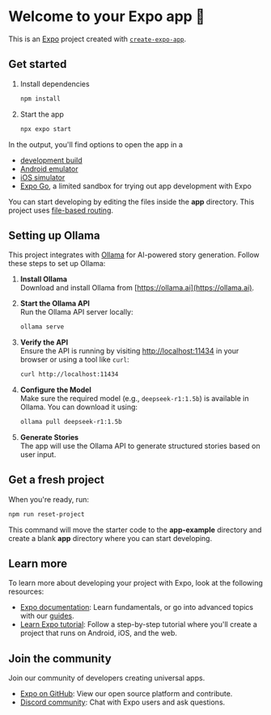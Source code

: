 # Welcome to your Expo app 👋

This is an [Expo](https://expo.dev) project created with [`create-expo-app`](https://www.npmjs.com/package/create-expo-app).

## Get started

1. Install dependencies

   ```bash
   npm install
   ```

2. Start the app

   ```bash
   npx expo start
   ```

In the output, you'll find options to open the app in a

- [development build](https://docs.expo.dev/develop/development-builds/introduction/)
- [Android emulator](https://docs.expo.dev/workflow/android-studio-emulator/)
- [iOS simulator](https://docs.expo.dev/workflow/ios-simulator/)
- [Expo Go](https://expo.dev/go), a limited sandbox for trying out app development with Expo

You can start developing by editing the files inside the **app** directory. This project uses [file-based routing](https://docs.expo.dev/router/introduction).

## Setting up Ollama

This project integrates with [Ollama](https://ollama.ai) for AI-powered story generation. Follow these steps to set up Ollama:

1. **Install Ollama**  
   Download and install Ollama from [https://ollama.ai](https://ollama.ai).

2. **Start the Ollama API**  
   Run the Ollama API server locally:
   ```bash
   ollama serve
   ```

3. **Verify the API**  
   Ensure the API is running by visiting [http://localhost:11434](http://localhost:11434) in your browser or using a tool like `curl`:
   ```bash
   curl http://localhost:11434
   ```

4. **Configure the Model**  
   Make sure the required model (e.g., `deepseek-r1:1.5b`) is available in Ollama. You can download it using:
   ```bash
   ollama pull deepseek-r1:1.5b
   ```

5. **Generate Stories**  
   The app will use the Ollama API to generate structured stories based on user input.

## Get a fresh project

When you're ready, run:

```bash
npm run reset-project
```

This command will move the starter code to the **app-example** directory and create a blank **app** directory where you can start developing.

## Learn more

To learn more about developing your project with Expo, look at the following resources:

- [Expo documentation](https://docs.expo.dev/): Learn fundamentals, or go into advanced topics with our [guides](https://docs.expo.dev/guides).
- [Learn Expo tutorial](https://docs.expo.dev/tutorial/introduction/): Follow a step-by-step tutorial where you'll create a project that runs on Android, iOS, and the web.

## Join the community

Join our community of developers creating universal apps.

- [Expo on GitHub](https://github.com/expo/expo): View our open source platform and contribute.
- [Discord community](https://chat.expo.dev): Chat with Expo users and ask questions.
